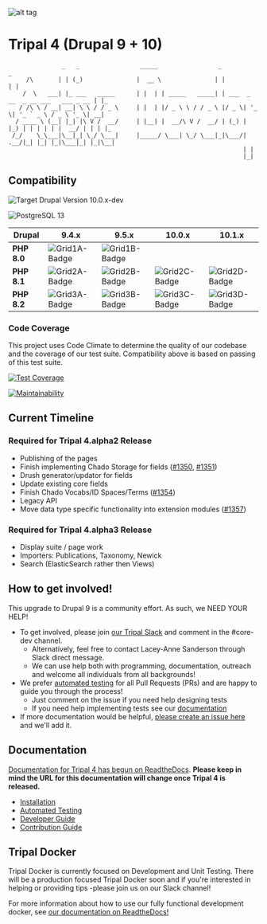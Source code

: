 ![alt tag](https://raw.githubusercontent.com/tripal/tripal/7.x-3.x/tripal/theme/images/tripal_logo.png)

# Tripal 4 (Drupal 9 + 10)

                   _   _                 _____                 _                                  _
         /\       | | (_)               |  __ \               | |                                | |
        /  \   ___| |_ ___   _____      | |  | | _____   _____| | ___  _ __  _ __ ___   ___ _ __ | |_
       / /\ \ / __| __| \ \ / / _ \     | |  | |/ _ \ \ / / _ \ |/ _ \| '_ \| '_ ` _ \ / _ \ '_ \| __|
      / ____ \ (__| |_| |\ V /  __/     | |__| |  __/\ V /  __/ | (_) | |_) | | | | | |  __/ | | | |_
     /_/    \_\___|\__|_| \_/ \___|     |_____/ \___| \_/ \___|_|\___/| .__/|_| |_| |_|\___|_| |_|\__|
                                                                      | |
                                                                      |_|


## Compatibility

![Target Drupal Version 10.0.x-dev](https://img.shields.io/badge/Target%20Drupal%20Version-10.0.x-informational)

![PostgreSQL 13](https://img.shields.io/badge/PostreSQL-13-success)

| Drupal      | 9.4.x           | 9.5.x           | 10.0.x          | 10.1.x          |
|-------------|-----------------|-----------------|-----------------|-----------------|
| **PHP 8.0** | ![Grid1A-Badge] | ![Grid1B-Badge] |                 |                 |
| **PHP 8.1** | ![Grid2A-Badge] | ![Grid2B-Badge] | ![Grid2C-Badge] | ![Grid2D-Badge] |
| **PHP 8.2** | ![Grid3A-Badge] | ![Grid3B-Badge] | ![Grid3C-Badge] | ![Grid3D-Badge] |

[Grid1A-Badge]: https://github.com/tripal/tripal/actions/workflows/MAIN-phpunit-php8.0_D9_4x.yml/badge.svg
[Grid1B-Badge]: https://github.com/tripal/tripal/actions/workflows/MAIN-phpunit-php8.0_D9_5x.yml/badge.svg

[Grid2A-Badge]: https://github.com/tripal/tripal/actions/workflows/MAIN-phpunit-php8.1_D9_4x.yml/badge.svg
[Grid2B-Badge]: https://github.com/tripal/tripal/actions/workflows/MAIN-phpunit-php8.1_D9_5x.yml/badge.svg
[Grid2C-Badge]: https://github.com/tripal/tripal/actions/workflows/MAIN-phpunit-php8.1_D10_0x.yml/badge.svg
[Grid2D-Badge]: https://github.com/tripal/tripal/actions/workflows/MAIN-phpunit-php8.1_D10_1x.yml/badge.svg

[Grid3A-Badge]: https://github.com/tripal/tripal/actions/workflows/MAIN-phpunit-php8.2_D9_4x.yml/badge.svg
[Grid3B-Badge]: https://github.com/tripal/tripal/actions/workflows/MAIN-phpunit-php8.2_D9_5x.yml/badge.svg
[Grid3C-Badge]: https://github.com/tripal/tripal/actions/workflows/MAIN-phpunit-php8.2_D10_0x.yml/badge.svg
[Grid3D-Badge]: https://github.com/tripal/tripal/actions/workflows/MAIN-phpunit-php8.2_D10_1x.yml/badge.svg

### Code Coverage

This project uses Code Climate to determine the quality of our codebase and the coverage of our test suite. Compatibility above is based on passing of this test suite.

[![Test Coverage](https://api.codeclimate.com/v1/badges/994fcd39a0eef9cff742/test_coverage)](https://codeclimate.com/github/tripal/tripal/test_coverage)

[![Maintainability](https://api.codeclimate.com/v1/badges/994fcd39a0eef9cff742/maintainability)](https://codeclimate.com/github/tripal/tripal/maintainability)

## Current Timeline

### Required for Tripal 4.alpha2 Release

- Publishing of the pages
- Finish implementing Chado Storage for fields ([#1350](https://github.com/tripal/tripal/issues/1350), [#1351](https://github.com/tripal/tripal/issues/1351))
- Drush generator/updator for fields
- Update existing core fields
- Finish Chado Vocabs/ID Spaces/Terms ([#1354](https://github.com/tripal/tripal/issues/1354))
- Legacy API
- Move data type specific functionality into extension modules ([#1357](https://github.com/tripal/tripal/issues/1357))

### Required for Tripal 4.alpha3 Release

- Display suite / page work
- Importers: Publications, Taxonomy, Newick
- Search (ElasticSearch rather then Views)

## How to get involved!

This upgrade to Drupal 9 is a community effort. As such, we NEED YOUR HELP!

  - To get involved, please join [our Tripal Slack](http://tripal.info/join/slack) and comment in the #core-dev channel.
    - Alternatively, feel free to contact Lacey-Anne Sanderson through Slack direct message.
    - We can use help both with programming, documentation, outreach and welcome all individuals from all backgrounds!
  - We prefer [automated testing](https://tripaldoc.readthedocs.io/en/latest/dev_guide/testing.html) for all Pull Requests (PRs) and are happy to guide you through the process!
    - Just comment on the issue if you need help designing tests
    - If you need help implementing tests see our [documentation](https://tripaldoc.readthedocs.io/en/latest/dev_guide/testing.html)
  - If more documentation would be helpful, [please create an issue here](https://github.com/tripal/tripal_doc/issues) and we'll add it.

## Documentation

[Documentation for Tripal 4 has begun on ReadtheDocs](https://tripaldoc.readthedocs.io/en/latest/dev_guide.html). **Please keep in mind the URL for this documentation will change once Tripal 4 is released.**

  - [Installation](https://tripaldoc.readthedocs.io/en/latest/install.html)
  - [Automated Testing](https://tripaldoc.readthedocs.io/en/latest/dev_guide/testing.html)
  - [Developer Guide](https://tripaldoc.readthedocs.io/en/latest/dev_guide.html)
  - [Contribution Guide](https://tripaldoc.readthedocs.io/en/latest/contributing.html)

## Tripal Docker

Tripal Docker is currently focused on Development and Unit Testing. There will be a production focused Tripal Docker soon and if you're interested in helping or providing tips -please join us on our Slack channel!

For more information about how to use our fully functional development docker, see [our documentation on ReadtheDocs!](https://tripaldoc.readthedocs.io/en/latest/install/docker.html)
